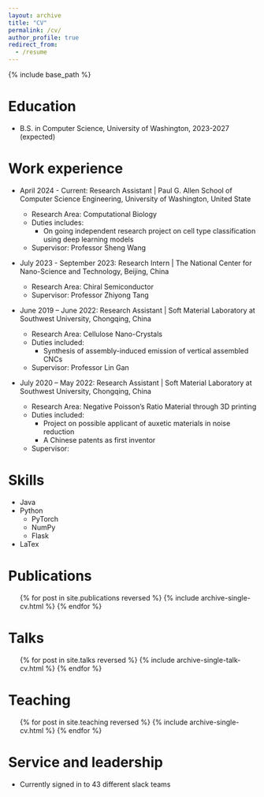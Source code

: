 ```yaml
---
layout: archive
title: "CV"
permalink: /cv/
author_profile: true
redirect_from:
  - /resume
---
```


{% include base_path %}

Education
======
* B.S. in Computer Science, University of Washington, 2023-2027 (expected)

Work experience
======
* April 2024 - Current: Research Assistant | Paul G. Allen School of Computer Science Engineering, University of Washington, United State
  * Research Area: Computational Biology
  * Duties includes:
    * On going independent research project on cell type classification using deep learning models
  * Supervisor: Professor Sheng Wang

* July 2023 - September 2023: Research Intern | The National Center for Nano-Science and Technology, Beijing, China
  * Research Area: Chiral Semiconductor
  * Supervisor: Professor Zhiyong Tang

* June 2019 – June 2022: Research Assistant | Soft Material Laboratory at Southwest University, Chongqing, China
  * Research Area: Cellulose Nano-Crystals
  * Duties included:
    *  Synthesis of assembly-induced emission of vertical assembled CNCs
  * Supervisor: Professor Lin Gan
 
* July 2020 – May 2022: Research Assistant | Soft Material Laboratory at Southwest University, Chongqing, China
  * Research Area: Negative Poisson’s Ratio Material through 3D printing
  * Duties included:
    *  Project on possible applicant of auxetic materials in noise reduction
    *  A Chinese patents as first inventor
  * Supervisor:
  
Skills
======
* Java
* Python
  * PyTorch
  * NumPy
  * Flask
* LaTex

Publications
======
  <ul>{% for post in site.publications reversed %}
    {% include archive-single-cv.html %}
  {% endfor %}</ul>
  
Talks
======
  <ul>{% for post in site.talks reversed %}
    {% include archive-single-talk-cv.html  %}
  {% endfor %}</ul>
  
Teaching
======
  <ul>{% for post in site.teaching reversed %}
    {% include archive-single-cv.html %}
  {% endfor %}</ul>
  
Service and leadership
======
* Currently signed in to 43 different slack teams
